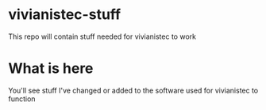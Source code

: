 # vivianistec-stuff
This repo will contain stuff needed for vivianistec to work

# What is here
You'll see stuff I've changed or added to the software used for vivianistec to function
